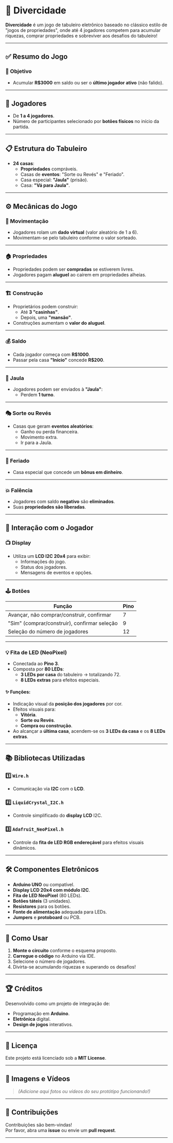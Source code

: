 # 🎲 Divercidade

**Divercidade** é um jogo de tabuleiro eletrônico baseado no clássico estilo de "jogos de propriedades", onde até 4 jogadores competem para acumular riquezas, comprar propriedades e sobreviver aos desafios do tabuleiro!

---

## ✅ Resumo do Jogo

### 🎯 Objetivo
- Acumular **R$3000** em saldo ou ser o **último jogador ativo** (não falido).

---

## 👥 Jogadores
- De **1 a 4 jogadores**.
- Número de participantes selecionado por **botões físicos** no início da partida.

---

## 📋 Estrutura do Tabuleiro
- **24 casas**:
  - **Propriedades** compráveis.
  - Casas de **eventos**: "Sorte ou Revés" e "Feriado".
  - Casa especial: **"Jaula"** (prisão).
  - Casa: **"Vá para Jaula"**.

---

## ⚙️ Mecânicas do Jogo

### 🎲 Movimentação
- Jogadores rolam um **dado virtual** (valor aleatório de 1 a 6).
- Movimentam-se pelo tabuleiro conforme o valor sorteado.

---

### 🏠 Propriedades
- Propriedades podem ser **compradas** se estiverem livres.
- Jogadores pagam **aluguel** ao caírem em propriedades alheias.

---

### 🏗️ Construção
- Proprietários podem construir:
  - Até **3 "casinhas"**.
  - Depois, uma **"mansão"**.
- Construções aumentam o **valor do aluguel**.

---

### 💰 Saldo
- Cada jogador começa com **R$1000**.
- Passar pela casa **"Início"** concede **R$200**.

---

### 🚨 Jaula
- Jogadores podem ser enviados à **"Jaula"**:
  - Perdem **1 turno**.

---

### 🎭 Sorte ou Revés
- Casas que geram **eventos aleatórios**:
  - Ganho ou perda financeira.
  - Movimento extra.
  - Ir para a Jaula.

---

### 🎉 Feriado
- Casa especial que concede um **bônus em dinheiro**.

---

### 💥 Falência
- Jogadores com saldo **negativo** são **eliminados**.
- Suas **propriedades são liberadas**.

---

## 🔧 Interação com o Jogador

### 📺 Display
- Utiliza um **LCD I2C 20x4** para exibir:
  - Informações do jogo.
  - Status dos jogadores.
  - Mensagens de eventos e opções.

---

### 🕹️ Botões
| Função                                           | Pino |
|--------------------------------------------------|------|
| Avançar, não comprar/construir, confirmar        | 7    |
| "Sim" (comprar/construir), confirmar seleção     | 9    |
| Seleção do número de jogadores                   | 12   |

---

### 💡 Fita de LED (NeoPixel)
- Conectada ao **Pino 3**.
- Composta por **80 LEDs**:
  - **3 LEDs por casa** do tabuleiro → totalizando 72.
  - **8 LEDs extras** para efeitos especiais.

#### ✨ Funções:
- Indicação visual da **posição dos jogadores** por cor.
- Efeitos visuais para:
  - **Vitória**.
  - **Sorte ou Revés**.
  - **Compra ou construção**.
- Ao alcançar a **última casa**, acendem-se os **3 LEDs da casa** e os **8 LEDs extras**.

---

## 📚 Bibliotecas Utilizadas

### 1️⃣ `Wire.h`
- Comunicação via **I2C** com o **LCD**.

### 2️⃣ `LiquidCrystal_I2C.h`
- Controle simplificado do **display LCD** I2C.

### 3️⃣ `Adafruit_NeoPixel.h`
- Controle da **fita de LED RGB endereçável** para efeitos visuais dinâmicos.

---

## 🛠️ Componentes Eletrônicos

- **Arduino UNO** ou compatível.
- **Display LCD 20x4 com módulo I2C**.
- **Fita de LED NeoPixel** (80 LEDs).
- **Botões táteis** (3 unidades).
- **Resistores** para os botões.
- **Fonte de alimentação** adequada para LEDs.
- **Jumpers** e **protoboard** ou PCB.

---

## 🚀 Como Usar

1. **Monte o circuito** conforme o esquema proposto.
2. **Carregue o código** no Arduino via IDE.
3. Selecione o número de jogadores.
4. Divirta-se acumulando riquezas e superando os desafios!

---

## 🏆 Créditos
Desenvolvido como um projeto de integração de:
- Programação em **Arduino**.
- **Eletrônica** digital.
- **Design de jogos** interativos.

---

## 📜 Licença
Este projeto está licenciado sob a **MIT License**.

---

## 📸 Imagens e Vídeos
> _(Adicione aqui fotos ou vídeos do seu protótipo funcionando!)_

---

## 🤝 Contribuições
Contribuições são bem-vindas!  
Por favor, abra uma **issue** ou envie um **pull request**.

---

